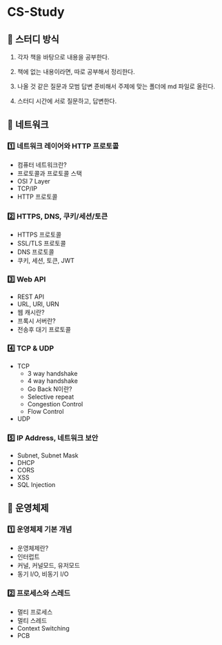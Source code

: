 # CS-Study

## 📝 스터디 방식

1. 각자 책을 바탕으로 내용을 공부한다.

2. 책에 없는 내용이라면, 따로 공부해서 정리한다.

3. 나올 것 같은 질문과 모범 답변 준비해서 주제에 맞는 폴더에 md 파일로 올린다.

4. 스터디 시간에 서로 질문하고, 답변한다.

## 📖 네트워크

### 1️⃣ 네트워크 레이어와 HTTP 프로토콜

- 컴퓨터 네트워크란?
- 프로토콜과 프로토콜 스택
- OSI 7 Layer
- TCP/IP
- HTTP 프로토콜

### 2️⃣ HTTPS, DNS, 쿠키/세션/토큰

- HTTPS 프로토콜
- SSL/TLS 프로토콜
- DNS 프로토콜
- 쿠키, 세션, 토큰, JWT

### 3️⃣ Web API

- REST API
- URL, URI, URN
- 웹 캐시란?
- 프록시 서버란?
- 전송후 대기 프로토콜

### 4️⃣ TCP & UDP

- ТСР
  - 3 way handshake
  - 4 way handshake
  - Go Back N이란?
  - Selective repeat
  - Congestion Control
  - Flow Control
- UDP

### 5️⃣ IP Address, 네트워크 보안

- Subnet, Subnet Mask
- DHCP
- CORS
- XSS
- SQL Injection

## 📖 운영체제

### 1️⃣ 운영체제 기본 개념

- 운영체제란?
- 인터럽트
- 커널, 커널모드, 유저모드
- 동기 I/O, 비동기 I/O

### 2️⃣ 프로세스와 스레드

- 멀티 프로세스
- 멀티 스레드
- Context Switching
- РСВ
